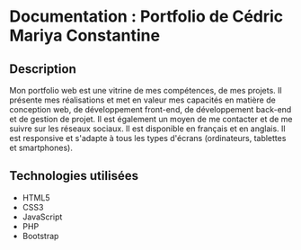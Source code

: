 # Documentation : Portfolio de Cédric Mariya Constantine
## Description
Mon portfolio web est une vitrine de mes compétences, de mes projets. Il présente mes réalisations et met en valeur mes capacités en matière de conception web, de développement front-end, de développement back-end et de gestion de projet. Il est également un moyen de me contacter et de me suivre sur les réseaux sociaux. Il est disponible en français et en anglais. Il est responsive et s'adapte à tous les types d'écrans (ordinateurs, tablettes et smartphones).

## Technologies utilisées
- HTML5
- CSS3
- JavaScript
- PHP
- Bootstrap

[//]: # (## Utilisation)

[//]: # (Si vous avez installé mon Portfolio, vous pouvez ouvrir le fichier 'index.html' du dossier 'fr' pour la version française et 'eng' pour la version anglaise dans votre navigateur web.)

[//]: # (### Informations complémentaires concernant les fichiers du Portfolio)

[//]: # (- Le dossier 'style' contient les fichiers CSS du Portfolio.)

[//]: # (    - Le fichier 'style.css' est le fichier CSS principal du Portfolio.)

[//]: # (    - Le fichier 'fonts.css' est le fichier CSS de Fonts avec l'initialisation des polices utilisées dans le Portfolio.)

[//]: # (    - Le fichier 'animation.css' est le fichier CSS de l'animation des éléments du Portfolio.)

[//]: # (- Le dossier 'fonts' contient les polices de caractères utilisées dans le Portfolio.)

[//]: # (- Le dossier 'script' contient le fichier JavaScript du Portfolio.)

[//]: # (    - Le fichier 'script.js' est le fichier JavaScript principal du Portfolio.)

[//]: # (- Le dossier 'img' contient les images utilisées dans le Portfolio.)

[//]: # (    - Le fichier 'favicon.png' est l'icône du Portfolio.)

[//]: # (    - Les autres fichiers sont les images utilisées dans le Portfolio.)

[//]: # (    - Le dossier 'projects' contient les images des projets du Portfolio.)

[//]: # (    - Le dossier 'languages' contient les images des langages de programmation présentés dans le Portfolio.)

[//]: # (    - Le dossier 'navbar' contient les images de la barre de navigation du Portfolio.)

[//]: # (    - Le dossier 'software' contient les images des logiciels présentés dans le Portfolio.)

[//]: # (- Le dossier 'doc' contient les documents utilisés dans le Portfolio.)

[//]: # (    - Le fichier 'CÉDRIC_MARIYA_CONSTANTINE_CV.pdf' est le fichier PDF de mon CV.)

[//]: # (    - Le fichier 'CÉDRIC_MARIYA CONSTANTINE_Lettre.pdf' est le fichier PDF de ma lettre de motivation générique.)

[//]: # (- Le dossier 'video' contient les vidéos utilisées dans le Portfolio.)

[//]: # (    - Le fichier 'BDB-complet.mp4' est le fichier vidéo de présentation du jeu "Bataille de Boules".)

[//]: # (    - Le fichier 'BDB-variantes.mp4' est le fichier vidéo de présentation des variantes du jeu "Bataille de Boules".)

[//]: # (- Le fichier 'README.md' est le fichier de description du Portfolio que vous le lisez actuellement ;&#41;.)

[//]: # (- Les dossiers 'fr' et 'eng' contiennent exactement, mais l'un est en français et l'autre en anglais, les mêmes fichiers du Portfolio :)

[//]: # (    - Le fichier 'index.html' est le fichier HTML principal du Portfolio.)

[//]: # (    - Le fichier 'mentions-legales.html' ou 'legal-notice.html' est le fichier HTML des mentions légales du Portfolio.)

[//]: # (    - Le fichier 'contact.php' est le fichier PHP d'envoi de mail du Portfolio. Cette page n'est pas visible par l'utilisateur.)
